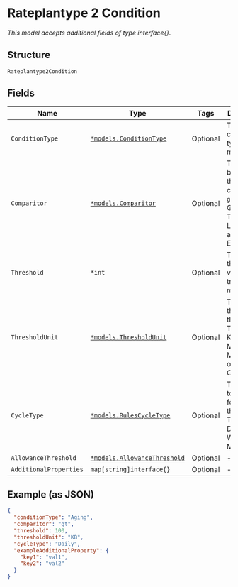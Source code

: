
# Rateplantype 2 Condition

*This model accepts additional fields of type interface{}.*

## Structure

`Rateplantype2Condition`

## Fields

| Name | Type | Tags | Description |
|  --- | --- | --- | --- |
| `ConditionType` | [`*models.ConditionType`](../../doc/models/condition-type.md) | Optional | The condition type being monitored |
| `Comparitor` | [`*models.Comparitor`](../../doc/models/comparitor.md) | Optional | The boolean of the comparison. `gt` is Greater Than, `lt` is Less Than and `eq` is Equal To |
| `Threshold` | `*int` | Optional | The threshold value the trigger monitors for |
| `ThresholdUnit` | [`*models.ThresholdUnit`](../../doc/models/threshold-unit.md) | Optional | The units of the threshold. This can be KB, Kilobits, MB, Megabits, or GB, Gigabits |
| `CycleType` | [`*models.RulesCycleType`](../../doc/models/rules-cycle-type.md) | Optional | The interval to monitor for the threshold. This can be Daily, Weekly or Monthly |
| `AllowanceThreshold` | [`*models.AllowanceThreshold`](../../doc/models/allowance-threshold.md) | Optional | - |
| `AdditionalProperties` | `map[string]interface{}` | Optional | - |

## Example (as JSON)

```json
{
  "conditionType": "Aging",
  "comparitor": "gt",
  "threshold": 100,
  "thresholdUnit": "KB",
  "cycleType": "Daily",
  "exampleAdditionalProperty": {
    "key1": "val1",
    "key2": "val2"
  }
}
```

